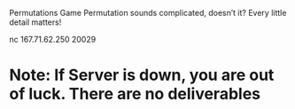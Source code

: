 Permutations Game
Permutation sounds complicated, doesn’t it? Every little detail matters!

 nc 167.71.62.250 20029


# Note: If Server is down, you are out of luck. There are no deliverables
